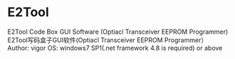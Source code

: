 # E2Tool
E2Tool Code Box GUI Software (Optiacl Transceiver EEPROM Programmer)  
E2Tool写码盒子GUI软件(Optiacl Transceiver EEPROM Programmer）  
Author: vigor
OS: windows7 SP1(.net framework 4.8 is required) or above
